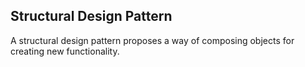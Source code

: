 Structural Design Pattern
-------------------------
A structural design pattern proposes a way of composing objects for creating new functionality.
